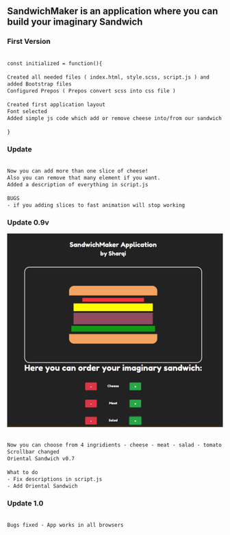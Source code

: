 ## SandwichMaker is an application where you can build your imaginary Sandwich

### First Version 
```

const initialized = function(){

Created all needed files ( index.html, style.scss, script.js ) and added Bootstrap files
Configured Prepos ( Prepos convert scss into css file )

Created first application layout
Font selected
Added simple js code which add or remove cheese into/from our sandwich 

}

```

### Update 

```

Now you can add more than one slice of cheese!
Also you can remove that many element if you want.
Added a description of everything in script.js

BUGS
- if you adding slices to fast animation will stop working 

```

### Update 0.9v

![SandwichMaker APP](https://github.com/Sharqiewicz/SandwichMaker/blob/master/SandwichMaker%200.9/img/nice.PNG)


```

Now you can choose from 4 ingridients - cheese - meat - salad - tomato
Scrollbar changed
Oriental Sandwich v0.7

What to do
- Fix descriptions in script.js
- Add Oriental Sandwich

```

### Update 1.0
```

Bugs fixed - App works in all browsers

```

